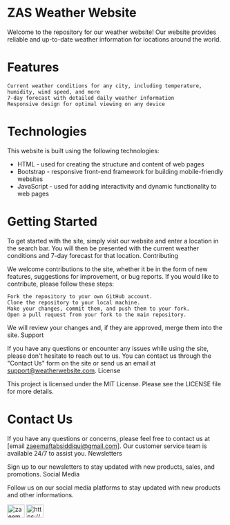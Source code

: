 # ZAS Weather Website

Welcome to the repository for our weather website! Our website provides reliable and up-to-date weather information for locations around the world.

# Features

    Current weather conditions for any city, including temperature, humidity, wind speed, and more
    7-day forecast with detailed daily weather information
    Responsive design for optimal viewing on any device

# Technologies

This website is built using the following technologies:

- HTML - used for creating the structure and content of web pages
- Bootstrap - responsive front-end framework for building mobile-friendly websites
- JavaScript - used for adding interactivity and dynamic functionality to web pages

# Getting Started

To get started with the site, simply visit our website and enter a location in the search bar. You will then be presented with the current weather conditions and 7-day forecast for that location.
Contributing

We welcome contributions to the site, whether it be in the form of new features, suggestions for improvement, or bug reports. If you would like to contribute, please follow these steps:

    Fork the repository to your own GitHub account.
    Clone the repository to your local machine.
    Make your changes, commit them, and push them to your fork.
    Open a pull request from your fork to the main repository.

We will review your changes and, if they are approved, merge them into the site.
Support

If you have any questions or encounter any issues while using the site, please don't hesitate to reach out to us. You can contact us through the "Contact Us" form on the site or send us an email at support@weatherwebsite.com.
License

This project is licensed under the MIT License. Please see the LICENSE file for more details.

# Contact Us

If you have any questions or concerns, please feel free to contact us at [email zaeemaftabsiddiqui@gmail.com]. Our customer service team is available 24/7 to assist you.
Newsletters

Sign up to our newsletters to stay updated with new products, sales, and promotions.
Social Media

Follow us on our social media platforms to stay updated with new products and other informations.

<a href="https://twitter.com/zaeemaftab" target="blank"><img align="center" src="https://raw.githubusercontent.com/rahuldkjain/github-profile-readme-generator/master/src/images/icons/Social/twitter.svg" alt="zaeemaftab" height="30" width="40" /></a>
<a href="https://www.linkedin.com/in/zaeem-aftab-siddiqui-ba45b21a2/" target="blank"><img align="center" src="https://raw.githubusercontent.com/rahuldkjain/github-profile-readme-generator/master/src/images/icons/Social/linked-in-alt.svg" alt="https://www.linkedin.com/in/zaeem-aftab-siddiqui-ba45b21a2/" height="30" width="40" /></a>
